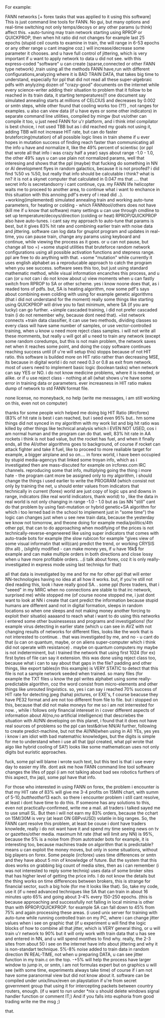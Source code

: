 For example:


FANN networks [+ forex tasks that was applied to it using this software]
This is just command line tools for FANN. No gui, but many options and real-time switching not only temps/decoys or any other params (u think) affect this. 
+auto-tuning may train network starting using RPROP or QUICKPROP, then when hit ratio did not changes for example last 25 epochs (stupid ceil counts to examine in train, the will range in 6-53 epochs or any other range u cant imagine coz.) will increase/decrease some parameter it chooses. and u have full control of jittering, which is very important if u want to apply network to data u did not see. 
with this express-coded "software" u can create (sparse,connected or other FANN type network) ,train using all the methods FANN have,run with different configurations,analyzing where it is BAD TRAIN DATA, that takes big time to understand, especially for ppl that did not read all these super-algebraic pdfs with anylyzing dozen of "crazy-good" documents on the internet while every science-writer adding their situation to problem that it follow to be reached in its train data, it starting temperatures(!! one document say simulated annealing starts at millions of CELCIUS and decreases by 0.002 or smtn steps, while other found that cooling works too (??) , not ranges for examples. 
u also can view data (if u have eyes or some other indicators) in separate command line utilities, compiled by mingw (but vs/other can compile it too, u just need FANN for u'r platform, and i think intel compilator is best choice, i not used TBB but as i did reached my goals not using it, adding TBB will not increase HIT rate, but can do faster bruteforcing(mutation) of all possible logic lines in train sheme if u ever hopes in mutation success of finding reach faster than communicating all the info u have and normalize it, like the 49% percent of scientisc (or ppl that wrote all that info i was crazy half a year) says about range -1.0 - 1.0, the other 49% says u can use plain not normalized params, well that interesing and shows that the ppl (maybe) that fucking do something in NN or AI development flyes in random galactics, because it is not proofed? i did find %50 vs %50, but really that info should be calcutable i think? what is nn? it is not a skynet computer that calculated in 0.047 ms that .... that secret info is secretandsorry i cant continue, cya. my FANN life helicopter waits me to proceed to another area, to continue what i want to enchance in this situation with this annoing pdf's every of i read did ..). 
+working(implemented) simulated annealing train and working auto-tune parameters, for heating or colding - which FANNtool/others does  not have (kill me if u know that software)
many settings u can use through cmdline to set up temperature/decoys/direction (colding or heat) 
RPROP/QUICKPROP also have auto-tunes. i cant say my approach to auto-tune that params is best, but it gives 83% hit rate and combining earlier train with noise data and jittering. 
software can log data for gnuplot program and updates in real-time, you can pause train, change any params using keyboard and continue, while viewing the process as it goes. or u can not pause, but change all too =)
+some stupid utilities that bruteforce random network configurations using all possible activation functions and stepness range.
ppl are free to do anything with that.
+some "mutation" while currently it uses english alphabet as a reproducable approach to catch the program when you see success.
software sees this too, but just using standard mathematic method, while visual information encanches this process, and u can
(or u not can i do not know about u) view moments when u can fastly switch from RPROP to SA or other scheme.
yes i know noone does that, as i readed tons of pdfs. but, SA is heating algorithm, now some pdf's says about combining even colding with using for example genetic algorithms (that i did not understand for the moment)
really some things like starting using QUICKPROP will drive you to fast minimum, where SA (if you are lucky) can go further.
+simple cascaded training, i did not prefer cascaded train (i do not remember why, because dont need that).
+list network connects
+train data classifier, it can use two methods, dividing classes so every class will have same number of samples, or use vector-controlled training, when u know u need more reject class samples. 
i will not write all these momments, but really u will got all u need to train any network
(except some random coredumps, but this is not main problem, the network saves net when it reaches some point,
and doing the copy software continues reaching success until (if u're will setup this) stopps because of not HIT ratio. 
this software is builded more on HIT ratio rather than decreasing MSE, its because in digital world i do not need 0.3 or 0.8 as exit from network. 
most of users need to implement basic logic (boolean tasks) when network can say YES or NO. i do not know medicine problems, where it is needed, or alike.
or if u use reject class - nothing at all (what shows u're have some error in training data or parameters.
ever increasness in HIT ratio makes dump of network to std FANN format file.


none license, no moneyback, no help (write me messages, i am still working on this, even not on computer)


thanks for some people wich helped me doing big HIT Ratio (#ircforex) (83% of hit rate is best i can reached, but i seed even 95% but.. hm some things did not synced in my algorithm with my work list and big hit ratio was killed by other things like technical analysis which i EVEN NOT USED, cos i am normal human and the program can do that.
well, 83% hit rate in AA rockets i think is not bad value, but the rocket has fuel, and when it finally ends, all the AI/other algorithms goes to background, of course if rocket can attack fighter and take it fuel, like to proceed to more realiable target for example, a bigger airplane and so on....
in forex world, i have been occupied by stupid media-agencys that linked some troyan info, which as i investigated then are mass-discuted for example on ircforex.com IRC channels. reproducing some that info, multiplying going the thing i more hate - the program cant more be assigned only to my algorithm, i should change the things i used earlier to write the PROGRAM (which consist not only by training the net, u should enter values from indicators that technically in current (forex) world are just copy of logic ups and downs in range, indicators (like real world indicators, thank world) to 
, like the data in real world is not only changing in range -1.0 - 1.0 but as (as NN "still" cant do that problem by using fast-mutation or hybrid genetic+SA algorithm for which i too lerned bad in the school to implement just in "some time")
the logic can changes just when u see new train data, because the yesterday we know not tomorrow, and theone doing for example media/politics/4th other ppl, that can to do approaching when modifying of the prices is not technically-reverse-engeneered like using super indicators that comes with auto-trade bots for example (the slow rubicon for example "gives view of some visual informatin that will(can) predict the trend, or working CRYSIS (thx all) , (slightly modified - can make money yes, if u have 16k$ for example and can make multiple orders in both directions and close lossy when u have more profitable orders. ..(i talk about forex, coz it is only really-investigated in express mode using last techniqs for that)



all that data is investigated by me and for me for other ppl that will enter NN-technologies having no idea at all how it works.
but, if you're still not died reading this, look i have really good SA.
.
 some ppl (forex traders, that i "seeed" in my MIRC when no connections are stable to that irc network, surprised me) while stopped me (of course noone stopped me, i just dont want to look at NN i create that cant predict the information because stupid humans are different aand not in digital formation, sleeps in random locations so when one sleeps and not making money another forcing to exploit their situatio) 
 aaaaand to reach what i want to do using this networks i entered some other businessesss and programs and investigations! (for example virus detecting in earlier state (which u can see in AVZ with not changing results of networks for different files, looks like the work that is not interested to continue. . that was investigated by me, and no - u cant do that (u can on quantum, maybe, or on aliens super-computer which i think did not operate with resistance) . maybe on quantum computers my maybe is not indeterminent, but i trained the network that using first 1024 (for ex) first bytes of file can say it extension. this was done using reject class too, because what i can to say about that gaps in the file? padding and other things, like export tables(in this example) is VERY STATIC to detect that this file is not a sample network seeded when trained.
 so many files (for example the TXT files u know the ppl writes alphabet using some really-predictable algorithm, coz the word consist from micro-elements and other things like unrouted lingvistics. so, yes i can say i reached 70% success of HIT rate for detecting 
 jpeg (haha) pictures, or EXE's, f course beacuse they have PE32 format and are not too different from file to file. but i stopped on this, because that did not make moneys for me so i am not interrested for now. , while i follows only financial intereset in i cover different aspects of information about AI(no,no artificial intelligence) that descriebes the situation with AI/NN developing on this planet, i found that it does not have real sources of problems so the ppl can test&drive NN/AI further, following to create predict-machine, but not the AI/NN(when using in AI) YEs, yes yes i know i am idiot with bad matemathic knowledges, but the digits is simple for me to understand when i use all that (ppl created, what ppl wrote that algo like hybrid cooling of SA?) looks like some mathematican uses not only digits but euristic approaches.
 
 fuck, some ppl will blame i wrote such text, but this text is that i use every day to easier my life. dont ask me how FANN command line tool software changes the lifes of pppl (i am not talking about bad sex robotics furthers of this aspect, thx jap), some ppl have that info. 
 
 For those who interested in using FANN on forex, the problem i encounter is that my HIT rate of 83% will give me 3-4 profits  on 15MIN chart, with summ of 5-10$, but the other 13% will(can) be 2-3 losses with sum of 15$ each. so there i encounter problem i still cant resolve, at least i dont have time to do this. If someone has any solutions to this, even not practically-confirmed, write me a mail. all traders i talked sayed me to use small SL. But then i will not earn my 83% orders, because the cchart on 15M/30M is very (at least ON GBPvsUSD) volatile in big ranges. So, the FANN cant resolve this problem, at least be couse i dont have traders knowlede, really i do not want have it and spend my time seeing news on tv or gazettes/other media. maximum hit rate (that will limit any NN) is 95%, because the 5% is a noise from (from autotrader bots for example, it is interesting too, because machines trade on algorithm that is predictable? means u can exploit the money moves, but only in some situations, without big players on forex. Some people (ircforex) uses time differences or smtn and they have about 5 min of knowledge of future. But the system that this does works on grabbing big count of media sites, then as i can remember (i was not interested to reply some techniq) uses data of some broker sites that has higher level of getting the price info. I do not know the details but the thing works on time differences between brokers, this is strange for financial sector, such a big hole (for me it looks like that). So, take my code, use it (if u need advanced techniques like SA that can train in about 16 minutes upto 65% and going about 3-4% every 150-250 epochs. (this is because approaching and successfully not falling in local minima is other than with RPROP/QUICKPROP. for example SA can fall down to 45% from 75% and again processing these areas. (i used unix server for training with auto-tune while running controlled train on my PC, where i can change jitter values when i see on graphic that (if u experiment u will find the logic blocks of how to combine all that jitter, which is VERY general thing, or u will train u'r network to 90% but it will only work with train data that u has see and entered in NN, and u will spend monthes to find why. really, the 2-3 sites from about 50 i see on the internet have info about jittering and why it is non-standart technique. 5%-8% noise added to train data in random direction IN REAL-TIME, not when u preparing DATA, u can see jitter function in my train.c on the top. -+5% will help the process have larger window to jump in, or smtn, i am not formulas expert but on graphics u will see (with some time, experiments always take time) of course if i am not have some paranormal view but did not know about it.
software can be compiled under unix/linux/even on playstation if u're from secret government group that using it for intercepting packets between country routers, enough. 
(if u want to run under *nix u should delete windows signal handler function or comment IT;) And if you falls into euphoria from good trading write me the msg  ;)

 
 that.
